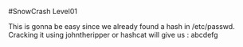 #SnowCrash Level01

This is gonna be easy since we already found a hash in /etc/passwd.
Cracking it using johntheripper or hashcat will give us :
abcdefg